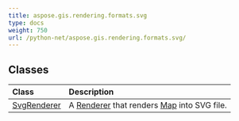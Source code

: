 ```yaml
---
title: aspose.gis.rendering.formats.svg
type: docs
weight: 750
url: /python-net/aspose.gis.rendering.formats.svg/
---
```





## **Classes**
| **Class** | **Description** |
| :- | :- |
| [SvgRenderer](/psd/python-net/aspose.gis.rendering.formats.svg/svgrenderer/) | A [Renderer](/psd/python-net/aspose.gis.rendering/renderer/) that renders [Map](/psd/python-net/aspose.gis.rendering/map/) into SVG file. |
